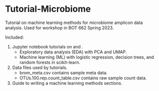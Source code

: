 # Tutorial-Microbiome

Tutorial on machine learning methods for microbiome amplicon data analysis. Used for workshop in BOT 662 Spring 2023.

Included:
1. Jupyter notebook tutorials on  and .
   - Exploratory data analysis (EDA) with PCA and UMAP.
   - Machine learning (ML) with logistic regression, decision trees, and random forests in scikit-learn.
1. Data files used by tutorials.
   - brom_meta.csv contains sample meta data.
   - OTUs.100.rep.count_table.csv contains raw sample count data.
1. Guide to writing a machine learning methods sections.


